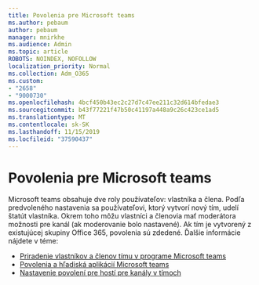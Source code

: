 ```yaml
---
title: Povolenia pre Microsoft teams
ms.author: pebaum
author: pebaum
manager: mnirkhe
ms.audience: Admin
ms.topic: article
ROBOTS: NOINDEX, NOFOLLOW
localization_priority: Normal
ms.collection: Adm_O365
ms.custom:
- "2658"
- "9000730"
ms.openlocfilehash: 4bcf450b43ec2c27d7c47ee211c32d614bfedae3
ms.sourcegitcommit: b43f77221f47b50c41197a448a9c26c423ce1ad5
ms.translationtype: MT
ms.contentlocale: sk-SK
ms.lasthandoff: 11/15/2019
ms.locfileid: "37590437"
---
```

# <a name="microsoft-teams-permissions"></a>Povolenia pre Microsoft teams

Microsoft teams obsahuje dve roly používateľov: vlastníka a člena. Podľa predvoleného nastavenia sa používateľovi, ktorý vytvorí nový tím, udelí štatút vlastníka. Okrem toho môžu vlastníci a členovia mať moderátora možnosti pre kanál (ak moderovanie bolo nastavené). Ak tím je vytvorený z existujúcej skupiny Office 365, povolenia sú zdedené. Ďalšie informácie nájdete v téme:

- [Priradenie vlastníkov a členov tímu v programe Microsoft teams](https://docs.microsoft.com/microsoftteams/assign-roles-permissions)
- [Povolenia a hľadiská aplikácií Microsoft teams](https://docs.microsoft.com/microsoftteams/app-permissions)
- [Nastavenie povolení pre hostí pre kanály v tímoch](https://support.office.com/article/4756c468-2746-4bfd-a582-736d55fcc169)
